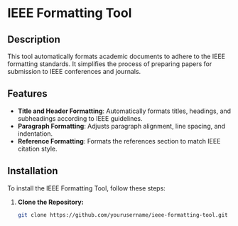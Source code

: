 
# IEEE Formatting Tool

## Description
This tool automatically formats academic documents to adhere to the IEEE formatting standards. It simplifies the process of preparing papers for submission to IEEE conferences and journals.

## Features
- **Title and Header Formatting**: Automatically formats titles, headings, and subheadings according to IEEE guidelines.
- **Paragraph Formatting**: Adjusts paragraph alignment, line spacing, and indentation.
- **Reference Formatting**: Formats the references section to match IEEE citation style.

## Installation
To install the IEEE Formatting Tool, follow these steps:

1. **Clone the Repository:**
   ```bash
   git clone https://github.com/yourusername/ieee-formatting-tool.git
